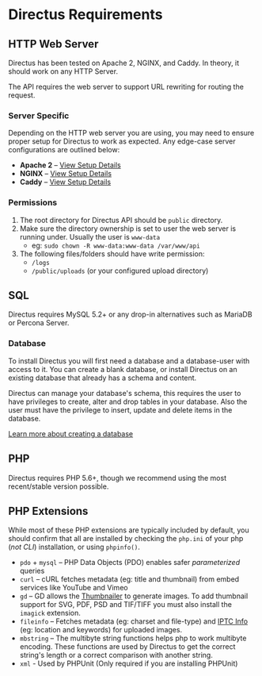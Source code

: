 # Directus Requirements

## HTTP Web Server

Directus has been tested on Apache 2, NGINX, and Caddy. In theory, it should work on any HTTP Server.

The API requires the web server to support URL rewriting for routing the request.

### Server Specific

Depending on the HTTP web server you are using, you may need to ensure proper setup for Directus to work as expected. Any edge-case server configurations are outlined below:

* **Apache 2** – [View Setup Details](./setup-apache.md)
* **NGINX** – [View Setup Details](./setup-nginx.md)
* **Caddy** – [View Setup Details](./setup-caddy.md)

### Permissions

1. The root directory for Directus API should be `public` directory.
2. Make sure the directory ownership is set to user the web server is running under. Usually the user is `www-data`
    * eg: `sudo chown -R www-data:www-data /var/www/api`
3. The following files/folders should have write permission:
    * `/logs`
    * `/public/uploads` (or your configured upload directory)

## SQL

Directus requires MySQL 5.2+ or any drop-in alternatives such as MariaDB or Percona Server.

### Database

To install Directus you will first need a database and a database-user with access to it. You can create a blank database, or install Directus on an existing database that already has a schema and content.

Directus can manage your database's schema, this requires the user to have privileges to create, alter and drop tables in your database. Also the user must have the privilege to insert, update and delete items in the database.

[Learn more about creating a database](./creating-a-database.md)

## PHP

Directus requires PHP 5.6+, though we recommend using the most recent/stable version possible.

## PHP Extensions

While most of these PHP extensions are typically included by default, you should confirm that all are installed by checking the `php.ini` of your php (_not CLI_) installation, or using `phpinfo()`.

* `pdo` + `mysql` – PHP Data Objects (PDO) enables safer _parameterized_ queries
* `curl` – cURL fetches metadata (eg: title and thumbnail) from embed services like YouTube and Vimeo
* `gd` – GD allows the [Thumbnailer](https://github.com/directus/directus-thumbnailer) to generate images. To add thumbnail support for SVG, PDF, PSD and TIF/TIFF you must also install the `imagick` extension.
* `fileinfo` – Fetches metadata (eg: charset and file-type) and [IPTC Info](https://iptc.org/standards/photo-metadata/) (eg: location and keywords) for uploaded images.
* `mbstring` – The multibyte string functions helps php to work multibyte encoding. These functions are used by Directus to get the correct string's length or a correct comparison with another string.
* `xml` - Used by PHPUnit (Only required if you are installing PHPUnit)